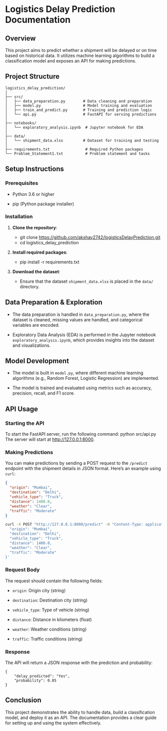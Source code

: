 # Logistics Delay Prediction Documentation

## Overview

This project aims to predict whether a shipment will be delayed or on time based on historical data. It utilizes machine learning algorithms to build a classification model and exposes an API for making predictions.

## Project Structure

```
logistics_delay_prediction/
│
├── src/
│   ├── data_preparation.py        # Data cleaning and preparation
│   ├── model.py                   # Model training and evaluation
│   ├── train_and_predict.py       # Training and prediction logic
│   └── api.py                     # FastAPI for serving predictions
│
├── notebooks/
│   └── exploratory_analysis.ipynb  # Jupyter notebook for EDA
│
├── data/
│   └── shipment_data.xlsx         # Dataset for training and testing
│
├── requirements.txt                # Required Python packages
└── Problem_Statement1.txt          # Problem statement and tasks
```

## Setup Instructions

### Prerequisites

- Python 3.6 or higher

- pip (Python package installer)

### Installation

1. **Clone the repository**:

   - git clone https://github.com/akshay2742/logisticsDelayPrediction.git
   - cd logistics_delay_prediction

2. **Install required packages**:

   - pip install -r requirements.txt

3. **Download the dataset**:

   - Ensure that the dataset `shipment_data.xlsx` is placed in the `data/` directory.

## Data Preparation & Exploration

- The data preparation is handled in `data_preparation.py`, where the dataset is cleaned, missing values are handled, and categorical variables are encoded.

- Exploratory Data Analysis (EDA) is performed in the Jupyter notebook `exploratory_analysis.ipynb`, which provides insights into the dataset and visualizations.

## Model Development

- The model is built in `model.py`, where different machine learning algorithms (e.g., Random Forest, Logistic Regression) are implemented.

- The model is trained and evaluated using metrics such as accuracy, precision, recall, and F1 score.

## API Usage

### Starting the API

To start the FastAPI server, run the following command:
python src/api.py
The server will start at http://127.0.0.1:8000.

### Making Predictions

You can make predictions by sending a POST request to the `/predict` endpoint with the shipment details in JSON format. Here’s an example using `curl`:

```json
{
  "origin": "Mumbai",
  "destination": "Delhi",
  "vehicle_type": "Truck",
  "distance": 1400.0,
  "weather": "Clear",
  "traffic": "Moderate"
}
```

```bash
curl -X POST "http://127.0.0.1:8000/predict" -H "Content-Type: application/json" -d '{
  "origin": "Mumbai",
  "destination": "Delhi",
  "vehicle_type": "Truck",
  "distance": 1400.0,
  "weather": "Clear",
  "traffic": "Moderate"
}'
```

### Request Body

The request should contain the following fields:

- `origin`: Origin city (string)

- `destination`: Destination city (string)

- `vehicle_type`: Type of vehicle (string)

- `distance`: Distance in kilometers (float)

- `weather`: Weather conditions (string)

- `traffic`: Traffic conditions (string)

### Response

The API will return a JSON response with the prediction and probability:

```
{
    "delay_predicted": "Yes",
    "probability": 0.85
}
```

## Conclusion

This project demonstrates the ability to handle data, build a classification model, and deploy it as an API. The documentation provides a clear guide for setting up and using the system effectively.
